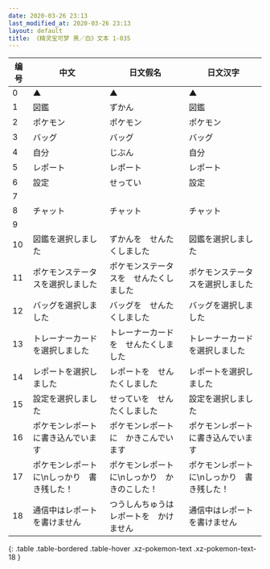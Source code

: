 ```yaml
---
date: 2020-03-26 23:13
last_modified_at: 2020-03-26 23:13
layout: default
title: 《精灵宝可梦 黑／白》文本 1-035
---
```

| 编号 | 中文 | 日文假名 | 日文汉字 |
| ---- | ---- | ---- | --- |
| 0 | ▲ | ▲ | ▲ |
| 1 | 図鑑 | ずかん | 図鑑 |
| 2 | ポケモン | ポケモン | ポケモン |
| 3 | バッグ | バッグ | バッグ |
| 4 | 自分 | じぶん | 自分 |
| 5 | レポート | レポート | レポート |
| 6 | 設定 | せってい | 設定 |
| 7 | 　 | 　 | 　 |
| 8 | チャット | チャット | チャット |
| 9 | 　 | 　 | 　 |
| 10 | 図鑑を選択しました | ずかんを　せんたくしました | 図鑑を選択しました |
| 11 | ポケモンステータスを選択しました | ポケモンステータスを　せんたくしました | ポケモンステータスを選択しました |
| 12 | バッグを選択しました | バッグを　せんたくしました | バッグを選択しました |
| 13 | トレーナーカードを選択しました | トレーナーカードを　せんたくしました | トレーナーカードを選択しました |
| 14 | レポートを選択しました | レポートを　せんたくしました | レポートを選択しました |
| 15 | 設定を選択しました | せっていを　せんたくしました | 設定を選択しました |
| 16 | ポケモンレポートに書き込んでいます | ポケモンレポートに　かきこんでいます | ポケモンレポートに書き込んでいます |
| 17 | ポケモンレポートに\nしっかり　書き残した！ | ポケモンレポートに\nしっかり　かきのこした！ | ポケモンレポートに\nしっかり　書き残した！ |
| 18 | 通信中はレポートを書けません | つうしんちゅうは　レポートを　かけません | 通信中はレポートを書けません |
{: .table .table-bordered .table-hover .xz-pokemon-text .xz-pokemon-text-18 }